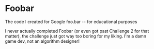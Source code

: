 # Foobar
The code I created for Google foo.bar -- for educational purposes

I never actually completed Foobar (or even got past Challenge 2 for that matter), the challenge just got way too boring for my liking. I'm a damn game dev, not an algorithm designer!
